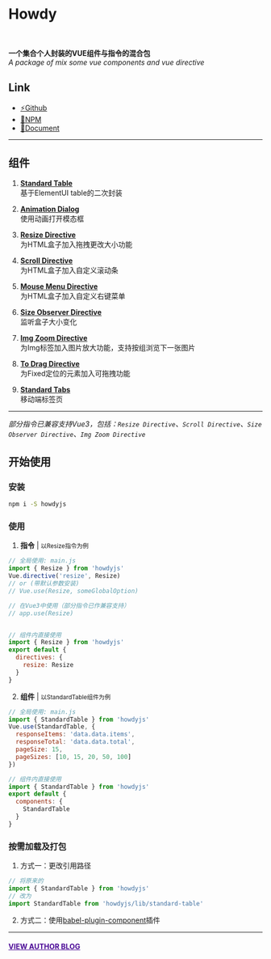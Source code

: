 # Howdy
<br>

**一个集合个人封装的VUE组件与指令的混合包**  
*A package of mix some vue components and vue directive* 

## Link
+ <a href="https://github.com/leon-kfd/howdyjs" target="_blank">⚡Github</a>
+ <a href="https://www.npmjs.com/package/howdyjs" target="_blank">💾NPM</a>
+ <a href="https://kongfandong.cn/howdy" target="_blank">📖Document</a>

---

## 组件
1. **[Standard Table](https://kongfandong.cn/howdy/standard-table)**  
基于ElementUI table的二次封装

2. **[Animation Dialog](https://kongfandong.cn/howdy/animation-dialog)**  
使用动画打开模态框

3. **[Resize Directive](https://kongfandong.cn/howdy/resize-directive)**  
为HTML盒子加入拖拽更改大小功能

4. **[Scroll Directive](https://kongfandong.cn/howdy/scroll-directive)**  
为HTML盒子加入自定义滚动条

5. **[Mouse Menu Directive](https://kongfandong.cn/howdy/mouse-menu-directive)**  
为HTML盒子加入自定义右键菜单

6. **[Size Observer Directive](https://kongfandong.cn/howdy/size-observer-directive)**  
监听盒子大小变化

7. **[Img Zoom Directive](https://kongfandong.cn/howdy/img-zoom-directive)**  
为Img标签加入图片放大功能，支持按组浏览下一张图片

8. **[To Drag Directive](https://kongfandong.cn/howdy/to-drag-directive)**  
为Fixed定位的元素加入可拖拽功能

9. **[Standard Tabs](https://kongfandong.cn/howdy/standard-tabs)**  
移动端标签页

---

*部分指令已兼容支持Vue3，包括：`Resize Directive`、`Scroll Directive`、`Size Observer Directive`、`Img Zoom Directive`*


## 开始使用

### 安装
```cmd
npm i -S howdyjs
```

### 使用
1. **指令** | <small>以Resize指令为例</small>

```js
// 全局使用: main.js
import { Resize } from 'howdyjs'
Vue.directive('resize', Resize)
// or (带默认参数安装)
// Vue.use(Resize, someGlobalOption)

// 在Vue3中使用（部分指令已作兼容支持）
// app.use(Resize)


// 组件内直接使用
import { Resize } from 'howdyjs'
export default {
  directives: {
    resize: Resize
  }
}
```  

2. **组件** | <small>以StandardTable组件为例</small>

```js
// 全局使用: main.js
import { StandardTable } from 'howdyjs'
Vue.use(StandardTable, {
  responseItems: 'data.data.items',
  responseTotal: 'data.data.total',
  pageSize: 15,
  pageSizes: [10, 15, 20, 50, 100]
})

// 组件内直接使用
import { StandardTable } from 'howdyjs'
export default {
  components: {
    StandardTable
  }
}
```

### 按需加载及打包
1. 方式一：更改引用路径

```js
// 将原来的
import { StandardTable } from 'howdyjs'
// 改为
import StandardTable from 'howdyjs/lib/standard-table'
```

2. 方式二：使用<a href="https://www.npmjs.com/package/babel-plugin-component" target="_blank">babel-plugin-component</a>插件

---


#### <a href="https://www.kongfandong.cn" target="_blank" style="color: rgb(75, 9, 150)">VIEW AUTHOR BLOG</a>